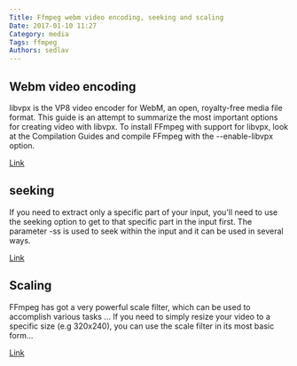 ```yaml
---
Title: Ffmpeg webm video encoding, seeking and scaling
Date: 2017-01-10 11:27
Category: media
Tags: ffmpeg
Authors: sedlav
---
```


## Webm video encoding

libvpx is the VP8 video encoder for ​WebM, an open, royalty-free media file format. This guide is an attempt to summarize the most important options for creating video with libvpx. To install FFmpeg with support for libvpx, look at the Compilation Guides and compile FFmpeg with the --enable-libvpx option.

[Link](https://trac.ffmpeg.org/wiki/Encode/VP8)

## seeking

If you need to extract only a specific part of your input, you'll need to use the seeking option to get to that specific part in the input first. ​The parameter -ss is used to seek within the input and it can be used in several ways.

[Link](https://trac.ffmpeg.org/wiki/Seeking)

## Scaling

FFmpeg has got a very powerful scale filter, which can be used to accomplish various tasks ... If you need to simply resize your video to a specific size (e.g 320x240), you can use the scale filter in its most basic form...

[Link](https://trac.ffmpeg.org/wiki/Scaling%20(resizing)%20with%20ffmpeg)
